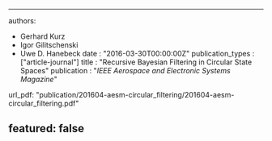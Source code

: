 ---

authors:
- Gerhard Kurz
- Igor Gilitschenski
- Uwe D. Hanebeck
date : "2016-03-30T00:00:00Z"
publication_types : ["article-journal"]
title : "Recursive Bayesian Filtering in Circular State Spaces"
publication : "*IEEE Aerospace and Electronic Systems Magazine*"

url_pdf: "publication/201604-aesm-circular_filtering/201604-aesm-circular_filtering.pdf"

featured: false
---